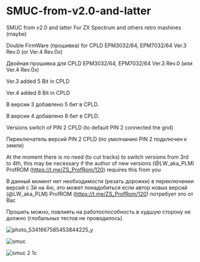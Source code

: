 # SMUC-from-v2.0-and-latter

SMUC from v2.0 and latter
For ZX Spectrum and others retro mashines (maybe) 

Double FirmWare (прошивка) for CPLD EPM3032/64, EPM7032/64 Ver.3 Rev.0 (or Ver.4 Rev.0x)

Двойная прошивка для CPLD EPM3032/64, EPM7032/64 Ver.3 Rev.0 (или Ver.4 Rev.0x)

Ver.3 added 5 Bit in CPLD

Ver.4 added 8 Bit in CPLD

В версии 3 добавлено 5 бит в CPLD.

В версии 4 добавлено 8 бит в CPLD.

Versions switch of PIN 2 CPLD (to default PIN 2 connected the gnd)

Переключатель версий PIN 2 CPLD (по умолчанию PIN 2 подключен к земле)

At the moment there is no need (to cut tracks) to switch versions from 3rd to 4th, this may be necessary if the author of new versions (@LW_aka_PLM) ProfROM (https://t.me/ZS_ProfRom/120) requires this from you

В данный момент нет необходимости (резать дорожки) в переключении версий с 3й на 4ю, это может понадобиться если автор новых версий (@LW_aka_PLM) ProfROM (https://t.me/ZS_ProfRom/120) потребует это от Вас

Прошить можно, повлиять на работоспособность в худшую сторону не должно (глобальных тестов не проводилось)


![photo_5341667585453844225_y](https://github.com/user-attachments/assets/cca05ec9-b649-41d8-9829-ed1a59feef68)

![smuc](https://github.com/user-attachments/assets/85ed2a83-495f-4218-b6f5-9f5989b8fc08)

![smuc 2 1c](https://github.com/user-attachments/assets/5e6a1542-2562-445a-92f9-136b0f2a2348)




